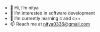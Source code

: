 - 👋 Hi, I’m nitya
- 👀 I’m interested in software development
- 🌱 I’m currently learning c and c++
- 📫 Reach me at
  nitya0336@gmail.com

<!---
nitya444/nitya444 is a ✨ special ✨ repository because its `README.md` (this file) appears on your GitHub profile.
You can click the Preview link to take a look at your changes.
--->
